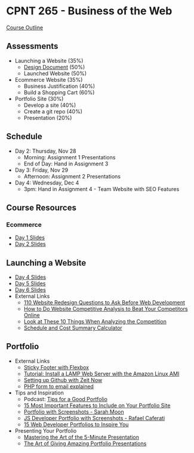 # CPNT 265 - Business of the Web
[Course Outline](CPNT_265.pdf)
## Assessments
- Launching a Website (35%)
  - [Design Document](assessments/assignment-1) (50%)
  - Launched Website (50%)
- Ecommerce Website (35%)
  - Business Justification (40%)
  - Build a Shopping Cart (60%)
- Portfolio Site (30%)
  - Develop a site (40%)
  - Create a git repo (40%)
  - Presentation (20%)
## Schedule
- Day 2: Thursday, Nov 28
  - Morning: Assignment 1 Presentations
  - End of Day: Hand in Assignment 3
- Day 3: Friday, Nov 29
  - Afternoon: Assignment 2 Presentations
- Day 4: Wednesday, Dec 4
  - 3pm: Hand in Assignment 4 - Team Website with SEO Features

## Course Resources
### Ecommerce
- [Day 1 Slides](chapters/ch01/CPNT-265-Day1.pdf)
- [Day 2 Slides](chapters/ch02/CPNT-265-Day2.pdf)

## Launching a Website
- [Day 4 Slides](chapters/ch04/CPNT-265-Day4.pdf)
- [Day 5 Slides](chapters/ch05/CPNT-265-Day5.pdf)
- [Day 6 Slides](chapters/ch06/CPNT-265-Day6.pdf)
- External Links
  - [110 Website Redesign Questions to Ask Before Web Development](https://blog.hubspot.com/agency/website-redesign-questions)
  - [How to Do Website Competitive Analysis to Beat Your Competitors Online](https://www.intechnic.com/blog/how-to-beat-your-competition-online-with-website-competitive-analysis/)
  - [Look at These 10 Things When Analyzing the Competition](https://help.woorank.com/hc/en-us/articles/360000223165-Look-at-These-10-Things-When-Analyzing-the-Competition)
  - [Schedule and Cost Summary Calculator](https://konigi.com/tools/schedule-and-cost-summary-calculator/)

## Portfolio
- External Links
  - [Sticky Footer with Flexbox](https://philipwalton.github.io/solved-by-flexbox/demos/sticky-footer/)
  - [Tutorial: Install a LAMP Web Server with the Amazon Linux AMI](https://docs.aws.amazon.com/AWSEC2/latest/UserGuide/install-LAMP.html)
  - [Setting up Github with Zeit Now](https://zeit.co/blog/now-for-github)
  - [PHP form to email explained](http://form.guide/email-form/php-form-to-email.html)
- Tips and Inspiration
  - Podcast: [Tips for a Good Portfolio](https://syntax.fm/show/133/hasty-treat-tips-for-a-good-portfolio)
  - [15 Most Important Features to Include on Your Portfolio Site](https://themetrust.com/most-important-features-for-portfolio-sites/)
  - [Portfolio with Screenshots - Sarah Moon](https://sarahmoon.net/our-work)
  - [JS Developer Portfolio with Screenshots - Rafael Caferati](https://caferati.me/portfolio)
  - [15 Web Developer Portfolios to Inspire You](https://www.freecodecamp.org/news/15-web-developer-portfolios-to-inspire-you-137fb1743cae/)
- Presenting Your Portfolio
  - [Mastering the Art of the 5-Minute Presentation](https://www.thebalancesmb.com/mastering-the-art-of-the-5-minute-presentation-2951697)
  - [The Art of Giving Amazing Portfolio Presentations](https://medium.muz.li/the-art-of-giving-amazing-portfolio-presentations-656cddcd69a?gi=b6ea2029bb40)